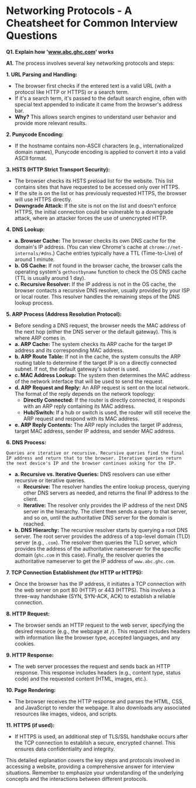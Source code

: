 # Networking Protocols - A Cheatsheet for Common Interview Questions

**Q1. Explain how 'www.abc.ghc.com' works**

**A1.**  The process involves several key networking protocols and steps:

**1. URL Parsing and Handling:**

   * The browser first checks if the entered text is a valid URL (with a protocol like HTTP or HTTPS) or a search term.
   * If it's a search term, it's passed to the default search engine, often with special text appended to indicate it came from the browser's address bar. 
   * **Why?** This allows search engines to understand user behavior and provide more relevant results.

**2. Punycode Encoding:**

   * If the hostname contains non-ASCII characters (e.g., internationalized domain names), Punycode encoding is applied to convert it into a valid ASCII format.

**3. HSTS (HTTP Strict Transport Security):**

   * The browser checks its HSTS preload list for the website. This list contains sites that have requested to be accessed only over HTTPS.
   * If the site is on the list or has previously requested HTTPS, the browser will use HTTPS directly.
   * **Downgrade Attack:** If the site is not on the list and doesn't enforce HTTPS, the initial connection could be vulnerable to a downgrade attack, where an attacker forces the use of unencrypted HTTP.

**4. DNS Lookup:**

   * **a. Browser Cache:** The browser checks its own DNS cache for the domain's IP address. (You can view Chrome's cache at `chrome://net-internals/#dns`.) Cache entries typically have a TTL (Time-to-Live) of around 1 minute.
   * **b. OS Cache:** If not found in the browser cache, the browser calls the operating system's `gethostbyname` function to check the OS DNS cache (TTL is usually around 1 day).
   * **c. Recursive Resolver:** If the IP address is not in the OS cache, the browser contacts a recursive DNS resolver, usually provided by your ISP or local router. This resolver handles the remaining steps of the DNS lookup process.

**5. ARP Process (Address Resolution Protocol):**

   * Before sending a DNS request, the browser needs the MAC address of the next hop (either the DNS server or the default gateway). This is where ARP comes in.
   * **a. ARP Cache:** The system checks its ARP cache for the target IP address and its corresponding MAC address.
   * **b. ARP Route Table:** If not in the cache, the system consults the ARP routing table to determine if the target IP is on a directly connected subnet. If not, the default gateway's subnet is used.
   * **c. MAC Address Lookup:** The system then determines the MAC address of the network interface that will be used to send the request.
   * **d. ARP Request and Reply:** An ARP request is sent on the local network. The format of the reply depends on the network topology:
      * **Directly Connected:** If the router is directly connected, it responds with an ARP reply containing its MAC address.
      * **Hub/Switch:** If a hub or switch is used, the router will still receive the ARP request and respond with its MAC address.
   * **e. ARP Reply Contents:** The ARP reply includes the target IP address, target MAC address, sender IP address, and sender MAC address.

**6. DNS Process:**

    Queries are iterative or recursive. Recursive queries find the final IP address and return that to the browser. Iterative queries return the next device's IP and the browser continues asking for the IP.

   * **a. Recursive vs. Iterative Queries:** DNS resolvers can use either recursive or iterative queries. 
      * **Recursive:** The resolver handles the entire lookup process, querying other DNS servers as needed, and returns the final IP address to the client.
      * **Iterative:** The resolver only provides the IP address of the next DNS server in the hierarchy. The client then sends a query to that server, and so on, until the authoritative DNS server for the domain is reached.
   * **b. DNS Hierarchy:** The recursive resolver starts by querying a root DNS server. The root server provides the address of a top-level domain (TLD) server (e.g., `.com`). The resolver then queries the TLD server, which provides the address of the authoritative nameserver for the specific domain (`ghc.com` in this case). Finally, the resolver queries the authoritative nameserver to get the IP address of `www.abc.ghc.com`.

**7. TCP Connection Establishment (for HTTP or HTTPS):**

   * Once the browser has the IP address, it initiates a TCP connection with the web server on port 80 (HTTP) or 443 (HTTPS). This involves a three-way handshake (SYN, SYN-ACK, ACK) to establish a reliable connection.

**8. HTTP Request:**

   * The browser sends an HTTP request to the web server, specifying the desired resource (e.g., the webpage at `/`). This request includes headers with information like the browser type, accepted languages, and any cookies.

**9. HTTP Response:**

   * The web server processes the request and sends back an HTTP response. This response includes headers (e.g., content type, status code) and the requested content (HTML, images, etc.).

**10. Page Rendering:**

   * The browser receives the HTTP response and parses the HTML, CSS, and JavaScript to render the webpage. It also downloads any associated resources like images, videos, and scripts.

**11. HTTPS (if used):**

   * If HTTPS is used, an additional step of TLS/SSL handshake occurs after the TCP connection to establish a secure, encrypted channel. This ensures data confidentiality and integrity.

This detailed explanation covers the key steps and protocols involved in accessing a website, providing a comprehensive answer for interview situations. Remember to emphasize your understanding of the underlying concepts and the interactions between different protocols.